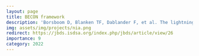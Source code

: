```yaml
---
layout: page
title: BECON framework
description: 'Borsboom D, Blanken TF, Dablander F, et al. The lightning of the BECONs: A behavioural data science approach to tracking interventions in COVID-19 research. J Behav Data Sci 2022'
img: assets/img/projects/nia.png
redirect: https://jbds.isdsa.org/index.php/jbds/article/view/26
importance: 9
category: 2022
---
```




